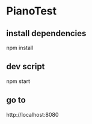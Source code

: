 # PianoTest

## install dependencies
npm install

## dev script
npm start

## go to
http://localhost:8080
